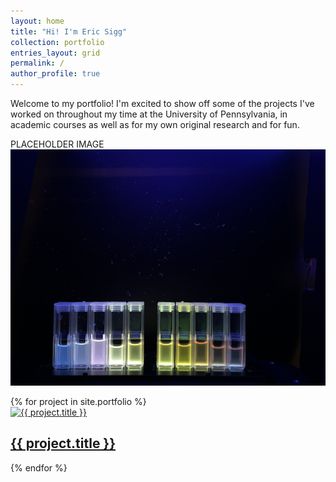 ```yaml
---
layout: home
title: "Hi! I'm Eric Sigg"
collection: portfolio
entries_layout: grid
permalink: /
author_profile: true
---
```



Welcome to my portfolio! I'm excited to show off some of the projects I've worked on throughout my time at the University of Pennsylvania, in academic courses as well as for my own original research and for fun.

PLACEHOLDER IMAGE
![My Image](/assets/images/IMG_5727.JPG)


<div class="projects-grid">
  {% for project in site.portfolio %}
  <div class="project-item">
    <a href="{{ project.url }}">
      <img src="{{ project.image | relative_url }}" alt="{{ project.title }}">
      <h2>{{ project.title }}</h2>
    </a>
  </div>
  {% endfor %}
</div>